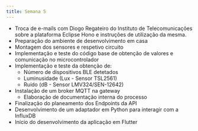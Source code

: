 ```yaml
---
title: Semana 5
---
```


- Troca de e-mails com Diogo Regateiro do Instituto de Telecomunicações sobre a plataforma Eclipse Hono e instruções de utilização da mesma.
- Preparação do ambiente de desenvolvimento em casa
- Montagem dos sensores e respetivo circuito
- Implementação e teste do código base de obtenção de valores e comunicação no microcontrolador
- Implementação e teste da obtenção de:
    - Número de dispositivos BLE detetados
    - Luminusidade (Lux - Sensor TSL2561)
    - Ruído (dB - Sensor LMV324/SEN-12642)
- Instalação de um broker MQTT na gateway
    - Elaboração de documentação interna do processo
- Finalização do planeamento dos Endpoints da API
- Desenvolvimento de um adaptador em Python para interagir com a InfluxDB
- Início do desenvolvimento da aplicação em Flutter